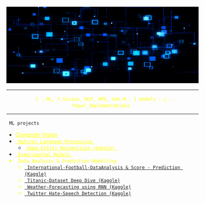 <p align="center">
  <img src="extra/back_gif.gif" height="200" width ="100%"/>
</p>
<hr>
<p align="center" style="color: yellow;"><code> { ..ML, C.Vision, NLP, NPS, Gen.M.. } models ../.. Paper_Implementations </code></p>
<hr>
<p align = "Left"><code> ML projects </code>
  <ul type = "o">
    <li><a href = "CV" style="color:yellow;"> Computer Vision </a></li>
    <li><a style="color:yellow;" href = "Sequential Models"><code> Natural Language Processing </code></a>
    <ul type="s">
      <li><a style="color:yellow;" href="https://www.kaggle.com/alikmondal/named-entity-recognition-using-rnn"><code> Name Entity Recognition (Kaggle) </code></a></li>
    </ul>
    </li>
    <li><a style="color:yellow;" href = "Experimentals"><code> Experimental Models </code></a></li>
    <li style="color:yellow;"><code> Data Analysis & Predictive Modelling </code></a>
      <ul type = "s">
        <li><a href = "https://www.kaggle.com/alikmondal/internationalfootball-game-result-predictor"><code> International-Football-DataAnalysis & Score - Prediction (Kaggle)</code></a></li>
        <li><a href = "https://www.kaggle.com/alikmondal/titanic-dataset-beginner-deep-dive"><code> Titanic-Dataset Deep Dive (Kaggle)</code></a></li>
        <li><a href = "https://www.kaggle.com/alikmondal/weather-forecasting-using-rnn"><code> Weather-Forecasting using RNN (Kaggle)</code></a></li>
        <li><a href = "https://www.kaggle.com/alikmondal/twitter-hate-speech-detection"><code> Twitter Hate-Speech Detection (Kaggle)</code></a></li>
    </li>
  </ul>
</p>
